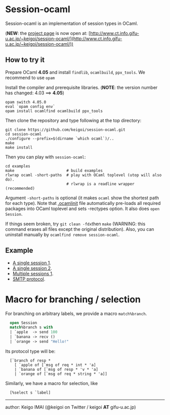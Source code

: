 # Session-ocaml

Session-ocaml is an implementation of session types in OCaml.

(__NEW__: the [project page](http://www.ct.info.gifu-u.ac.jp/~keigoi/session-ocaml/) is now open at: [http://www.ct.info.gifu-u.ac.jp/~keigoi/session-ocaml/](http://www.ct.info.gifu-u.ac.jp/~keigoi/session-ocaml/))

## How to try it

Prepare OCaml __4.05__ and install ```findlib```, ```ocamlbuild```, ```ppx_tools```.
We recommend to use ```opam```

Install the compiler and prerequisite libraries. (__NOTE__: the version number has changed:  4.03 ==> __4.05__)

    opam switch 4.05.0
    eval `opam config env`
    opam install ocamlfind ocamlbuild ppx_tools

Then clone the repository and type following at the top directory:

    git clone https://github.com/keigoi/session-ocaml.git
    cd session-ocaml
    ./configure --prefix=$(dirname `which ocaml`)/..
    make
    make install

Then you can play with ```session-ocaml```:

    cd examples
    make                       # build examples
    rlwrap ocaml -short-paths  # play with OCaml toplevel (utop will also do).
                               # rlwrap is a readline wrapper (recommended)

Argument ```-short-paths``` is optional (it makes ```ocaml``` show the shortest path for each type).
Note that [.ocamlinit](examples/.ocamlinit) file automatically pre-loads all required packages into OCaml toplevel and sets -rectypes option.
It also does ```open Session```.

If things seem broken, try ```git clean -fdx```then ```make``` (WARNING: this command erases all files except the original distribution).
Also, you can uninstall manually by ```ocamlfind remove session-ocaml```.

## Example

* [A single session 1](examples/ex_single1.ml).
* [A single session 2](examples/ex_single2.ml).
* [Multiple sessions 1](examples/ex_multi1.ml).
* [SMTP protocol](examples/smtp.ml).

# Macro for branching / selection

For branching on arbitrary labels, we provide a macro ```match%branch```.

```ocaml
  open Session
  match%branch s with
  | `apple  -> send 100
  | `banana -> recv ()
  | `orange -> send "Hello!"
```

Its protocol type will be:

```
  [`branch of resp *
    [ `apple of [`msg of req * int * 'a]
    | `banana of [`msg of resp * 'v * 'a]
    | `orange of [`msg of req * string * 'a]]
```

  Similarly, we have a macro for selection, like

```ocaml
  [%select s `label]
```

----
author: Keigo IMAI (@keigoi on Twitter / keigoi __AT__ gifu-u.ac.jp)
